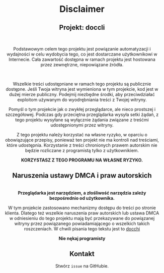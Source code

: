 
<h1 align="center">Disclaimer</h1>

<div align="center">

<h2>Projekt: doccli</h2>

<br>

Podstawowym celem tego projektu jest powiązanie automatyzacji i wydajności w celu wydobycia tego, co jest dostarczane użytkownikowi w Internecie. Cała zawartość dostępna w ramach projektu jest hostowana przez zewnętrzne, niepowiązane źródła.

<br>

Wszelkie treści udostępniane w ramach tego projektu są publicznie dostępne. Jeśli Twoja witryna jest wymieniona w tym projekcie, kod jest w dużej mierze publiczny. Podejmij niezbędne środki, aby przeciwdziałać exploitom używanym do wyodrębniania treści z Twojej witryny.</b>

Pomyśl o tym projekcie jak o zwykłej przeglądarce, ale nieco prostszej i szczegółowej. Podczas gdy przeciętna przeglądarka wysyła setki żądań, z tego projektu wysyłane są wyłącznie żądania związane z treśćmi udostępnionymi przez witryny.

Z tego projektu należy korzystać na własne ryzyko, w oparciu o obowiązujące przepisy, ponieważ ten projekt nie ma kontroli nad treściami, które udostępnia. Korzystanie z treści chronionych prawem autorskim nie będzie rozliczane z programistą tylko z użytkownikiem. 

<b>
KORZYSTASZ Z TEGO PROGRAMU NA WŁASNE RYZYKO.
</b>

<br>

<h2>Naruszenia ustawy DMCA i praw autorskich</h2>

<br>

<b>
Przeglądarka jest narzędziem, a złośliwość narzędzia zależy bezpośrednio od użytkownika.
</b>
<br>

W tym projekcie zastosowano mechanizmy dostępu do treści po stronie klienta. Dlatego też wszelkie naruszenia praw autorskich lub ustawa DMCA w odniesieniu do tego projektu mają być przekazywane do powiązanej witryny przez powiązanego powiadamiającego o wszelkich takich roszczeniach. W chwili pisania tego tekstu jest to [docchi](https://docchi.pl/)

<b> Nie nękaj programisty </b>

<h2>
Kontakt
</h2>

Stwórz `issue` na GitHubie.
</div>